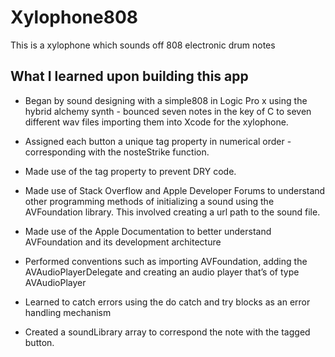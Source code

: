 # Xylophone808

This is a xylophone which sounds off 808 electronic drum notes

## What I learned upon building this app

* Began by sound designing with a simple808 in Logic Pro x using the hybrid alchemy synth - bounced seven notes in the key of C to seven different wav files importing them into Xcode for the xylophone. 

* Assigned each button a unique tag property in numerical order - corresponding with the nosteStrike function.

* Made use of the tag property to prevent DRY code. 

* Made use of Stack Overflow and Apple Developer Forums to understand other programming methods of initializing a sound using the AVFoundation library. This involved creating a url path to the sound file.

* Made use of the Apple Documentation to better understand AVFoundation and its development architecture

* Performed conventions such as importing AVFoundation, adding the AVAudioPlayerDelegate and creating an audio player that’s of type AVAudioPlayer

* Learned to catch errors using the do catch and try blocks as an error handling mechanism

* Created a soundLibrary array to correspond the note with the tagged button.
